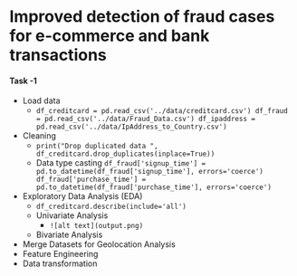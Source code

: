 # Improved detection of fraud cases for e-commerce and bank transactions
#### Task -1 
- Load data
    - `df_creditcard = pd.read_csv('../data/creditcard.csv')
 df_fraud = pd.read_csv('../data/Fraud_Data.csv')
 df_ipaddress = pd.read_csv('../data/IpAddress_to_Country.csv')
`
- Cleaning
   - `
    print("Drop duplicated data ", df_creditcard.drop_duplicates(inplace=True))
    `
   - Data type casting
        `df_fraud['signup_time'] = pd.to_datetime(df_fraud['signup_time'], errors='coerce')
        df_fraud['purchase_time'] = pd.to_datetime(df_fraud['purchase_time'], errors='coerce')
        `
- Exploratory Data Analysis (EDA)
    - `df_creditcard.describe(include='all')`
    - Univariate Analysis
        - `![alt text](output.png)`
    - Bivariate Analysis
- Merge Datasets for Geolocation Analysis
- Feature Engineering
- Data transformation